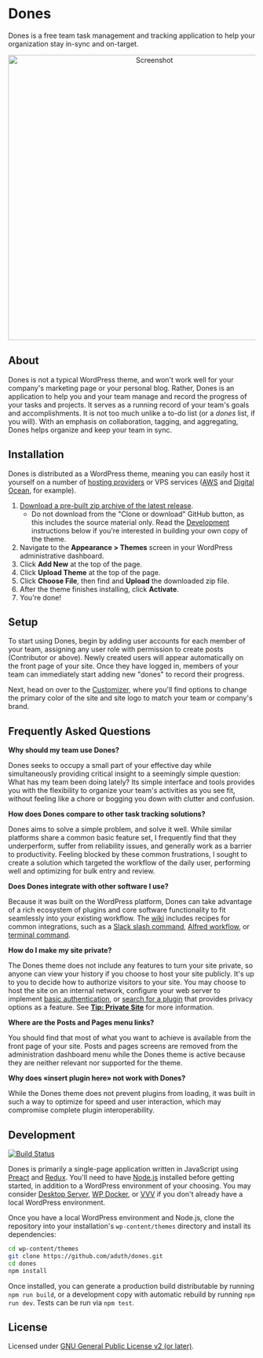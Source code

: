 # Dones

Dones is a free team task management and tracking application to help your organization stay in-sync and on-target.

<p align="center"><img src="https://cldup.com/bLkLOS6mGf.png" width="580" alt="Screenshot"></p>

## About

Dones is not a typical WordPress theme, and won't work well for your company's marketing page or your personal blog. Rather, Dones is an application to help you and your team manage and record the progress of your tasks and projects. It serves as a running record of your team's goals and accomplishments. It is not too much unlike a to-do list (or a _dones_ list, if you will). With an emphasis on collaboration, tagging, and aggregating, Dones helps organize and keep your team in sync.

## Installation

Dones is distributed as a WordPress theme, meaning you can easily host it yourself on a number of [hosting providers](https://wordpress.org/hosting/) or VPS services ([AWS](https://aws.amazon.com/getting-started/tutorials/launch-a-wordpress-website/) and [Digital Ocean](https://www.digitalocean.com/community/tutorials/how-to-use-the-wordpress-one-click-install-on-digitalocean), for example).

1. [Download a pre-built zip archive of the latest release](https://dones.now.sh).
   - Do not download from the "Clone or download" GitHub button, as this includes the source material only. Read the [Development](#development) instructions below if you're interested in building your own copy of the theme.
2. Navigate to the __Appearance > Themes__ screen in your WordPress administrative dashboard.
3. Click __Add New__ at the top of the page.
3. Click __Upload Theme__ at the top of the page.
4. Click __Choose File__, then find and __Upload__ the downloaded zip file.
5. After the theme finishes installing, click __Activate__.
6. You're done!

## Setup

To start using Dones, begin by adding user accounts for each member of your team, assigning any user role with permission to create posts (Contributor or above). Newly created users will appear automatically on the front page of your site. Once they have logged in, members of your team can immediately start adding new "dones" to record their progress.

Next, head on over to the [Customizer](https://codex.wordpress.org/Appearance_Customize_Screen), where you'll find options to change the primary color of the site and site logo to match your team or company's brand.

## Frequently Asked Questions

**Why should my team use Dones?**

Dones seeks to occupy a small part of your effective day while simultaneously providing critical insight to a seemingly simple question: What has my team been doing lately? Its simple interface and tools provides you with the flexibility to organize your team's activities as you see fit, without feeling like a chore or bogging you down with clutter and confusion.

**How does Dones compare to other task tracking solutions?**

Dones aims to solve a simple problem, and solve it well. While similar platforms share a common basic feature set, I frequently find that they underperform, suffer from reliability issues, and generally work as a barrier to productivity. Feeling blocked by these common frustrations, I sought to create a solution which targeted the workflow of the daily user, performing well and optimizing for bulk entry and review.

**Does Dones integrate with other software I use?**

Because it was built on the WordPress platform, Dones can take advantage of a rich ecosystem of plugins and core software functionality to fit seamlessly into your existing workflow. The [wiki](https://github.com/aduth/dones/wiki) includes recipes for common integrations, such as a [Slack slash command](https://github.com/aduth/dones/wiki/Integration:-Slack), [Alfred workflow](https://github.com/aduth/dones/wiki/Integration:-Alfred), or [terminal command](https://github.com/aduth/dones-cli).

**How do I make my site private?**

The Dones theme does not include any features to turn your site private, so anyone can view your history if you choose to host your site publicly. It's up to you to decide how to authorize visitors to your site. You may choose to host the site on an internal network, configure your web server to implement [basic authentication](https://en.wikipedia.org/wiki/Basic_access_authentication), or [search for a plugin](https://wordpress.org/plugins/) that provides privacy options as a feature. See [**Tip: Private Site**](https://github.com/aduth/dones/wiki/Tip:-Private-Site) for more information.

**Where are the Posts and Pages menu links?**

You should find that most of what you want to achieve is available from the front page of your site. Posts and pages screens are removed from the administration dashboard menu while the Dones theme is active because they are neither relevant nor supported for the theme.

**Why does «insert plugin here» not work with Dones?**

While the Dones theme does not prevent plugins from loading, it was built in such a way to optimize for speed and user interaction, which may compromise complete plugin interoperability.

## Development

[![Build Status](https://travis-ci.org/aduth/dones.svg?branch=master)](https://travis-ci.org/aduth/dones)

Dones is primarily a single-page application written in JavaScript using [Preact](https://preactjs.com/) and [Redux](http://redux.js.org/). You'll need to have [Node.js](https://nodejs.org/en/) installed before getting started, in addition to a WordPress environment of your choosing. You may consider [Desktop Server](https://serverpress.com/get-desktopserver/), [WP Docker](https://github.com/10up/wp-local-docker), or [VVV](https://github.com/Varying-Vagrant-Vagrants/VVV) if you don't already have a local WordPress environment.

Once you have a local WordPress environment and Node.js, clone the repository into your installation's `wp-content/themes` directory and install its dependencies:

```sh
cd wp-content/themes
git clone https://github.com/aduth/dones.git
cd dones
npm install
```

Once installed, you can generate a production build distributable by running `npm run build`, or a development copy with automatic rebuild by running `npm run dev`. Tests can be run via `npm test`.

## License

Licensed under [GNU General Public License v2 (or later)](./LICENSE.md).
